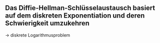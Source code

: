 ## Das Diffie-Hellman-Schlüsselaustausch basiert auf dem diskreten Exponentiation und deren Schwierigkeit umzukehren
-> diskrete Logarithmusproblem
